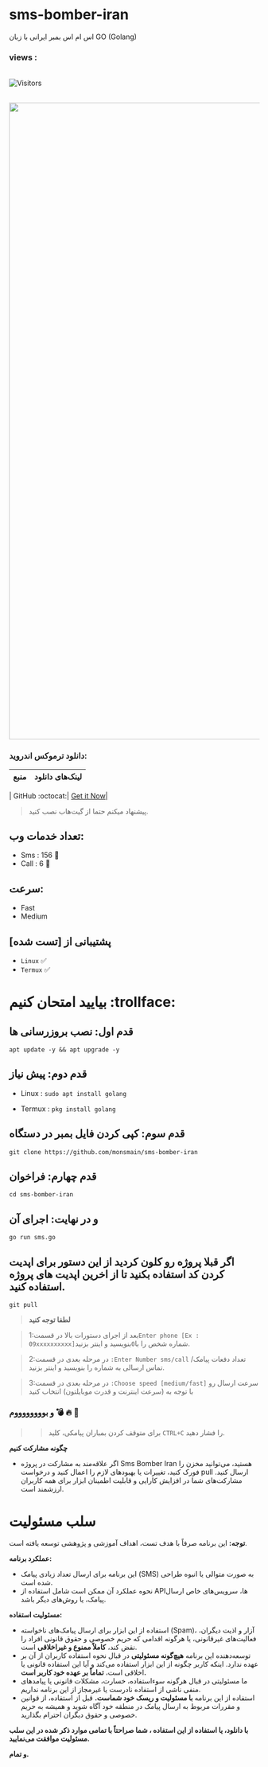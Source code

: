 # sms-bomber-iran
اس ام اس بمبر ایرانی با زبان GO (Golang)


 <h3>views :</h3> <br>
 <img src="https://profile-counter.glitch.me/monsmain/count.svg" alt="Visitors"><p align="center">
  <br><img src="https://github.com/NiREvil/workers-cloudflare/blob/main/Other/pics/snake.svg" width="1280px">


### دانلود ترموکس اندروید:



| منبع | لینک‌های دانلود |
|:--------:| -------------:|

|  GitHub :octocat:| [Get it Now](https://github.com/termux/termux-app/releases)|
> پیشنهاد میکنم حتما از گیت‌هاب نصب کنید.

## تعداد خدمات وب:

- Sms : 156 🧨
- Call : 6 🧨

## سرعت:
- Fast
- Medium

## پشتیبانی از [تست شده]
- `Linux` ✅
- `Termux` ✅
# بیایید امتحان کنیم :trollface:
## قدم اول: نصب بروزرسانی ها
```
apt update -y && apt upgrade -y
```


## قدم دوم: پیش نیاز

- Linux : `sudo apt install golang `

- Termux : `pkg install golang `



## قدم سوم: کپی کردن فایل بمبر در دستگاه

```
git clone https://github.com/monsmain/sms-bomber-iran
```
## قدم چهارم: فراخوان
```
cd sms-bomber-iran
```
## و در نهایت: اجرای آن
```
go run sms.go
```
## اگر قبلا پروژه رو کلون کردید از این دستور برای اپدیت کردن کد استفاده بکنید تا از اخرین اپدیت های پروژه استفاده کنید.
```
git pull
```


>  **لطفا توجه کنید**                        

>1:بعد از اجرای دستورات بالا در قسمت`Enter phone [Ex : 09xxxxxxxxxx]`شماره شخص را با` 0 `بنویسید و اینتر بزنید.

>2:در مرحله بعدی در قسمت `:Enter Number sms/call` تعداد دفعات پیامک/تماس ارسالی به شماره را بنویسید و اینتر بزنید.

>3:در مرحله بعدی در قسمت `:Choose speed [medium/fast]` سرعت ارسال رو با توجه به (سرعت اینترنت و قدرت موبایلتون) انتخاب کنید 

### و بووووووووم :bomb: :fire: :ghost:
> > برای متوقف کردن بمباران پیامکی، کلید `CTRL+C` را فشار دهید.

**چگونه مشارکت کنیم**
* اگر علاقه‌مند به مشارکت در پروژه Sms Bomber Iran هستید، می‌توانید مخزن را فورک کنید، تغییرات یا بهبودهای لازم را اعمال کنید و درخواست pull ارسال کنید. مشارکت‌های شما در افزایش کارایی و قابلیت اطمینان ابزار برای همه کاربران ارزشمند است.

# سلب مسئولیت

**توجه:** این برنامه صرفاً با هدف تست، اهداف آموزشی و پژوهشی توسعه یافته است.

**عملکرد برنامه:**

* این برنامه برای ارسال تعداد زیادی پیامک (SMS) به صورت متوالی یا انبوه طراحی شده است.
* نحوه عملکرد آن ممکن است شامل استفاده از APIها، سرویس‌های خاص ارسال پیامک، یا روش‌های دیگر باشد.

**مسئولیت استفاده:**

* استفاده از این ابزار برای ارسال پیامک‌های ناخواسته (Spam)، آزار و اذیت دیگران، فعالیت‌های غیرقانونی، یا هرگونه اقدامی که حریم خصوصی و حقوق قانونی افراد را نقض کند، **کاملاً ممنوع و غیراخلاقی** است.
* توسعه‌دهنده این برنامه **هیچ‌گونه مسئولیتی** در قبال نحوه استفاده کاربران از آن بر عهده ندارد. اینکه کاربر چگونه از این ابزار استفاده می‌کند و آیا این استفاده قانونی یا اخلاقی است، **تماماً بر عهده خود کاربر است.**
* ما مسئولیتی در قبال هرگونه سوءاستفاده، خسارت، مشکلات قانونی یا پیامدهای منفی ناشی از استفاده نادرست یا غیرمجاز از این برنامه نداریم.
* استفاده از این برنامه **با مسئولیت و ریسک خود شماست.** قبل از استفاده، از قوانین و مقررات مربوط به ارسال پیامک در منطقه خود آگاه شوید و همیشه به حریم خصوصی و حقوق دیگران احترام بگذارید.

**با دانلود، یا استفاده از این استفاده ، شما صراحتاً با تمامی موارد ذکر شده در این سلب مسئولیت موافقت می‌نمایید.**








**و تمام.** 
